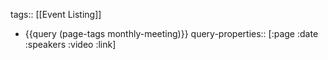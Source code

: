 tags:: [[Event Listing]]

- {{query (page-tags monthly-meeting)}}
  query-properties:: [:page :date :speakers :video :link]
